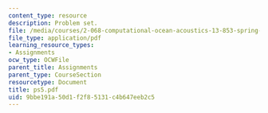 ```yaml
---
content_type: resource
description: Problem set.
file: /media/courses/2-068-computational-ocean-acoustics-13-853-spring-2003/9bbe191a50d1f2f85131c4b647eeb2c5_ps5.pdf
file_type: application/pdf
learning_resource_types:
- Assignments
ocw_type: OCWFile
parent_title: Assignments
parent_type: CourseSection
resourcetype: Document
title: ps5.pdf
uid: 9bbe191a-50d1-f2f8-5131-c4b647eeb2c5
---
```

